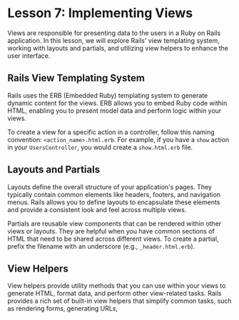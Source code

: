 # Lesson 7: Implementing Views

Views are responsible for presenting data to the users in a Ruby on Rails application. In this lesson, we will explore Rails' view templating system, working with layouts and partials, and utilizing view helpers to enhance the user interface.

## Rails View Templating System

Rails uses the ERB (Embedded Ruby) templating system to generate dynamic content for the views. ERB allows you to embed Ruby code within HTML, enabling you to present model data and perform logic within your views.

To create a view for a specific action in a controller, follow this naming convention: `<action_name>.html.erb`. For example, if you have a `show` action in your `UsersController`, you would create a `show.html.erb` file.

## Layouts and Partials

Layouts define the overall structure of your application's pages. They typically contain common elements like headers, footers, and navigation menus. Rails allows you to define layouts to encapsulate these elements and provide a consistent look and feel across multiple views.

Partials are reusable view components that can be rendered within other views or layouts. They are helpful when you have common sections of HTML that need to be shared across different views. To create a partial, prefix the filename with an underscore (e.g., `_header.html.erb`).

## View Helpers

View helpers provide utility methods that you can use within your views to generate HTML, format data, and perform other view-related tasks. Rails provides a rich set of built-in view helpers that simplify common tasks, such as rendering forms, generating URLs,